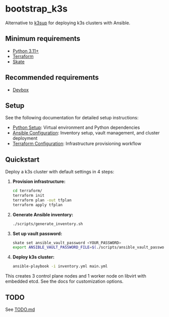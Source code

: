# bootstrap_k3s

Alternative to [k3sup](https://github.com/alexellis/k3sup) for deploying k3s clusters with Ansible.

## Minimum requirements

* [Python 3.11+](https://www.python.org/downloads/)
* [Terraform](https://www.terraform.io/downloads)
* [Skate](https://github.com/charmbracelet/skate)

## Recommended requirements

* [Devbox](https://www.jetify.com/docs/devbox/installing_devbox/)

## Setup

See the following documentation for detailed setup instructions:

* [Python Setup](docs/PYTHON.md): Virtual environment and Python dependencies
* [Ansible Configuration](docs/ANSIBLE.md): Inventory setup, vault management, and cluster deployment
* [Terraform Configuration](docs/TERRAFORM.md): Infrastructure provisioning workflow

## Quickstart

Deploy a k3s cluster with default settings in 4 steps:

1. **Provision infrastructure:**
   ```bash
   cd terraform/
   terraform init
   terraform plan -out tfplan
   terraform apply tfplan
   ```

2. **Generate Ansible inventory:**
   ```bash
   ./scripts/generate_inventory.sh
   ```

3. **Set up vault password:**
   ```bash
   skate set ansible_vault_password <YOUR_PASSWORD>
   export ANSIBLE_VAULT_PASSWORD_FILE=$(./scripts/ansible_vault_password.sh)
   ```

4. **Deploy k3s cluster:**
   ```bash
   ansible-playbook -i inventory.yml main.yml
   ```

This creates 3 control plane nodes and 1 worker node on libvirt with embedded etcd. See the docs for customization options.

## TODO

See [TODO.md](TODO.md)
